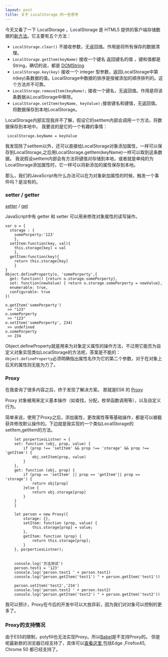 ```yaml
---
layout: post
title: 关于 LocalStorage 的一些思考
---
```


今天又看了一下 LocalStorage ，LocalStorage 是 HTML5 提供的客户端存储数据的[新方法](http://www.w3school.com.cn/html5/html_5_webstorage.asp)。它主要有五个方法：
*   `LocalStorage.clear()` 不接收参数，无返回值。作用是将所有保存的数据清理。
*   `LocalStorage.getItem(keyName)` 接收一个键名 返回键名的值 ，键和值都是String，确切的说，都是 [DOMString](https://developer.mozilla.org/en-US/docs/Web/API/DOMString)
*   `LocalStorage.key(key)` 接收一个 integer  型参数，返回LocalStorage中第 n(key)条数据的值。LocalStorage中数据的排序是按被添加的顺序排列的。这个方法并不可靠。
*   `LocalStorage.removeItem(keyName);` 接收一个键名，无返回值。作用是将该条数据从LocalStorage中移除。
*   `LocalStorage.setItem(keyName, keyValue);`接收键名和键值，无返回值。将数据保存到本地LocalStorage。

LocalStorage内部实现我并不了解，假设它的setItem内部会调用一个方法，将数据保存到本地中。
我要说的是它的一个有趣的事情：

     LocalStorage.keyName = keyValue
     
我发现除了setItem以外，还可以直接给LocalStorage对象添加属性，一样可以保存到LocalStorage,之后用LocalStorage.getItem(keyName)一样可以取到这条数据。
我说假设setItem内部会有方法将键值对存储到本地，或者就是单纯的为LocalStorage添加属性时，它一样可以将新添加的属性保存到本地。

那么，我们的JavaScript有什么办法可以在为对象新加属性的时候，触发一个事件吗？是没有的。

### setter / getter

[setter](https://developer.mozilla.org/en/docs/Web/JavaScript/Reference/Functions/set) / [get](https://developer.mozilla.org/en/docs/Web/JavaScript/Reference/Functions/get)

JavaScript中有 getter 和 setter 可以用来修改对象属性的读写操作。
    
    var o = {
      storage : {
        somePorperty:'123'
        },
      setItem:function(key, val){
        this.storage[key] = val
        },
      getItem:function(key){
        return this.storage[key]
        }
    }
    Object.defineProperty(o, 'somePorperty',{
      get: function() {return o.storage.somePorperty},
      set: function(newValue) { return o.storage.somePorperty = newValue},
      enumerable: true,
      configurable: true
    })
    
    o.getItem('somePorperty')
     >> "123"
    o.somePorperty
     >> "123"
    o.setItem('somePorperty', 234)
     >> undefined
    o.somePorperty
     >> 234

Object.defineProperty就是用来为对象定义属性的操作方法，不过用它能否为自定义对象实现类似LocalStorage的方法呢，答案是不能的：`Object.defineProperty`必须明确指出属性名作为它的第二个参数，对于在对象上后天的属性则无能为力了。

### Proxy

在我查询了很多内容之后，终于发现了解决方案。 那就是ES6 的 [Proxy](https://developer.mozilla.org/en/docs/Web/JavaScript/Reference/Global_Objects/Proxy)

Proxy 对象被用来定义基本操作（如查找，分配，枚举函数调用等），以及自定义行为。

简单来说，使用了Proxy之后，添加属性，更改属性等等基础操作，都是可以被截获并修改默认操作的。下边就是我实现的一个类似LocalStorage的setItem,getItem的方法。

        let porpertiesListner = {
        set: function (obj, prop, value) {
            if (prop !== 'setItem' && prop !== 'storage' && prop !== 'getItem') {
                obj.setItem(prop, value)
            }
        },
        get: function (obj, prop) {
            if (prop == 'setItem' || prop == 'getItem'|| prop == 'storage') {
                return obj[prop]
            }else {
                return obj.storage[prop]
            }
        }
        }

        let person = new Proxy({
            storage: {},
            setItem: function (prop, value) {
                this.storage[prop] = value;
            },
            getItem: function (prop) {
                return this.storage[prop];
            }
        }, porpertiesListner);


        console.log('方法测试')
        person.test1 = '123'
        console.log('person.test1 ' + person.test1)
        console.log("person.getItem('test1') " + person.getItem('test1'))

        person.setItem('test2','234')
        console.log('person.test2 ' + person.test2)
        console.log("person.getItem('test2') " + person.getItem('test2'))
        
我可以预计，Proxy在今后的开发中可以大放异彩，因为我们对对象可以控制的更多了。

### Proxy的支持情况

由于ES5的限制，polyfill也无法实现Proxy。所以[Babel](http://babeljs.io/docs/learn-es2015/#proxies)是不支持Proxy的。
但是呢最新款的浏览器已经支持了，具体可以[查看这里](https://kangax.github.io/compat-table/es6/),包括Edge ,Firefox45, Chrome 50 都已经支持了。